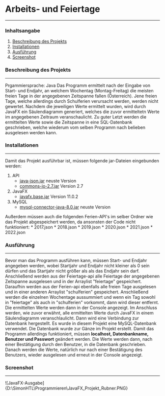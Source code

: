 # Arbeits- und Feiertage
***
### Inhaltsangabe
1. [Beschreibung des Projekts](#beschreibung)
2. [Installationen](#installationen)
3. [Ausführung](#ausführung)
4. [Screenshot](#screenshot)

### Beschreibung des Projekts
***
Prgammiersprache: Java
Das Programm ermittelt nach der Eingabe von Start- und Endjahr, an welchem Wochentag (Montag-Freitag) die meisten freien Tage in der angegebenen Zeitspanne fallen (Österreich). 
Jene freien Tage, welche allerdings durch Schulferien verursacht werden, werden nicht gewertet.
Nachdem die jeweiligen Werte ermittelt wurden, wird durch JavaFX ein Säulendiagramm generiert, welches die zuvor ermitteltetn Werte im angegebenen Zeitraum veranschaulicht.
Zu guter Letzt werden die ermittelten Werte sowie die Zeitspanne in eine SQL-Datenbank geschrieben, welche wiederum vom selben Programm nach belieben ausgelesen werden kann.

### Installationen
***
Damit das Projekt ausführbar ist, müssen folgende jar-Dateien eingebunden werden:
1. API
    * [java-json.jar](https://jar-download.com/artifacts/org.json) neuste Version
    * [commons-io-2.7.jar](http://commons.apache.org/proper/commons-io/) Version 2.7
2. JavaFX
    * [javafx.base.jar](https://gluonhq.com/products/javafx/) Version 11.0.2
3. MySQL
    * [mysql-connector-java-8.0.jar](https://dev.mysql.com/downloads/windows/installer/8.0.html) neuste Version
    
Außerdem müssen auch die folgenden Ferien-API's im selber Ordner wie das Projekt abgespeichert werden,
da ansonsten der Code nicht funktioniert:
    * 2017.json
    * 2018.json 
    * 2019.json
    * 2020.json
    * 2021.json
    * 2022.json

### Ausführung
***
Bevor man das Programm ausführen kann, müssen Start- und Endjahr angegeben werden, wobei Startjahr und Endjahr nicht kleiner als 0 sein dürfen 
und das Startjahr nicht größer als als das Endjahr sein darf. Anschließend werden aus der Feiertage-api alle Feiertage der angegebenen Zeitspanne ausgelesen
und in der Arraylist "feiertage" gespeichert. Daraufhin werden aus der Ferien-api ebenfalls alle freien Tage ausgelesen und in einer anderen Arraylist "schulferien" gespeichert.
Anschließend werden die einzelnen Wochentage aussummiert und wenn ein Tag sowohl in "feiertage" als auch in "schulferien" vorkommt, dann wird dieser entfernt. Die ermittelten Werte
werden dann in der Console angezeigt. Im Anschluss werden, wie zuvor erwähnt, alle ermittelten Werte durch JavaFX in einem Säulendiagramm veranschlaulicht. 
Dann wird eine Verbindung zur Datenbank hergestellt.  Es wurde in diesem Projekt eine MySQL-Datenbank verwendet. Die Datenbank wurde zur Gänze im Projekt erstellt. 
Damit das Programm allerdings funktioniert, müssen 
**localhost, Datenbankname, Benutzer und Passwort**
geändert werden. Die Werte werden dann, nach einer Bestätigung durch den Benutzer, in die Datenbank geschrieben. Danach werden die Werte, natürlich nur nach einer Bestätigung 
des Benutzers, wieder ausgelesen und erneut in der Console angezeigt.

### Screenshot
***
![JavaFX-Ausgabe]{D:\SimonHTL\Programmieren\JavaFX_Projekt_Rubner.PNG}